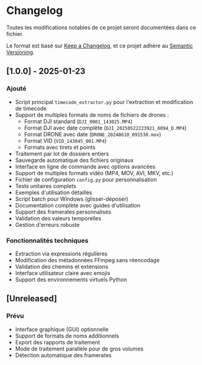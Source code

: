 # Changelog

Toutes les modifications notables de ce projet seront documentées dans ce fichier.

Le format est basé sur [Keep a Changelog](https://keepachangelog.com/en/1.0.0/),
et ce projet adhère au [Semantic Versioning](https://semver.org/spec/v2.0.0.html).

## [1.0.0] - 2025-01-23

### Ajouté
- Script principal `timecode_extractor.py` pour l'extraction et modification de timecode
- Support de multiples formats de noms de fichiers de drones :
  - Format DJI standard (`DJI_0001_143025.MP4`)
  - Format DJI avec date complète (`DJI_20250522223921_0094_D.MP4`)
  - Format DRONE avec date (`DRONE_20240610_091530.mov`)
  - Format VID (`VID_143045_001.MP4`)
  - Formats avec tirets et points
- Traitement par lot de dossiers entiers
- Sauvegarde automatique des fichiers originaux
- Interface en ligne de commande avec options avancées
- Support de multiples formats vidéo (MP4, MOV, AVI, MKV, etc.)
- Fichier de configuration `config.py` pour personnalisation
- Tests unitaires complets
- Exemples d'utilisation détaillés
- Script batch pour Windows (glisser-déposer)
- Documentation complète avec guides d'utilisation
- Support des framerates personnalisés
- Validation des valeurs temporelles
- Gestion d'erreurs robuste

### Fonctionnalités techniques
- Extraction via expressions régulières
- Modification des métadonnées FFmpeg sans réencodage
- Validation des chemins et extensions
- Interface utilisateur claire avec emojis
- Support des environnements virtuels Python

## [Unreleased]

### Prévu
- Interface graphique (GUI) optionnelle
- Support de formats de noms additionnels
- Export des rapports de traitement
- Mode de traitement parallèle pour de gros volumes
- Détection automatique des framerates
